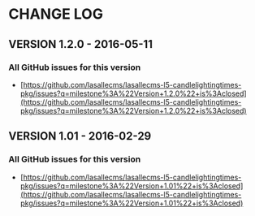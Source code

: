 # CHANGE LOG

## VERSION 1.2.0 - 2016-05-11

### All GitHub issues for this version
* [https://github.com/lasallecms/lasallecms-l5-candlelightingtimes-pkg/issues?q=milestone%3A%22Version+1.2.0%22+is%3Aclosed](https://github.com/lasallecms/lasallecms-l5-candlelightingtimes-pkg/issues?q=milestone%3A%22Version+1.2.0%22+is%3Aclosed)

## VERSION 1.01 - 2016-02-29

### All GitHub issues for this version
* [https://github.com/lasallecms/lasallecms-l5-candlelightingtimes-pkg/issues?q=milestone%3A%22Version+1.01%22+is%3Aclosed](https://github.com/lasallecms/lasallecms-l5-candlelightingtimes-pkg/issues?q=milestone%3A%22Version+1.01%22+is%3Aclosed)

